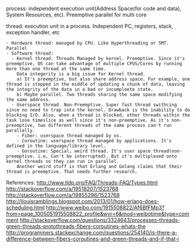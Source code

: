 
process:
    independent execution unit(Address Space(for code and data), System Resources, etc). Preemptive
    parallel for multi core


thread:
    execution unit in a process. Independent PC, registers, stack, exception handler, etc

    - Hardware thread: managed by CPU. Like Hyperthreading or SMT. Parallel
    - Software thread:
      - Kernel thread. Threads Managed by kernel. Preemptive. Since it's preemptive, OS can take advantage of multiple CPUS/Cores by running more than one thread at the same time.
        Data integerity is a big issue for Kernel thread.
        a) It's preemptive, but also share address space. For example, one thread is stopped in the middle of updating a chunk of data, leaving the integrity of the data in a bad or incompleete state.
        b) Maybe parallel. Two threads sharing the same space modifying the same address.
      - Userspace thread. Non-Preemptive. Super fast thread swithcing since no need to trap into the kernel. Drawback is the inability to do blocking I/O. Also, when a thread is blocked, other threads within the task lose timeslice as well since it's non-preemptive. As it's non-preemptive, two different threads of the same process can't run parallelly.
        - Fiber: userspace thread managed by os.
        - Coroutine: userspace thread managed by applications. It's defined in the language/library level.
        - Goroutine: Special, weird thread. It's user space thread(non-preemptive. i.e, Can't be interrupted). But it's multiplexed onto kernel threads so they can run in parallel.
        Another weird stuff is that Erlang and Golang claims that their thread is preemptive. That needs further research.


References:
  http://www.tldp.org/FAQ/Threads-FAQ/Types.html
  http://stackoverflow.com/a/19518207/1523768
  http://stackoverflow.com/a/19855296/1523768
  http://jlouisramblings.blogspot.com/2013/01/how-erlang-does-scheduling.html
  http://www.weibo.com/1915508822/Af6BfFMp3?from=page_1005051915508822_profile&wvr=6&mod=weibotime&type=comment
  http://stackoverflow.com/questions/3324643/processes-threads-green-threads-protothreads-fibers-coroutines-whats-the
  http://programmers.stackexchange.com/questions/254140/is-there-a-difference-between-fibers-coroutines-and-green-threads-and-if-that-i
